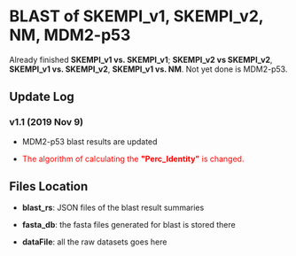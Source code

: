 # BLAST of SKEMPI_v1, SKEMPI_v2, NM, MDM2-p53

Already finished __SKEMPI_v1 vs. SKEMPI_v1__; __SKEMPI_v2 vs SKEMPI_v2__, __SKEMPI_v1 vs. SKEMPI_v2__, __SKEMPI_v1 vs. NM__. Not yet done is MDM2-p53.

## Update Log

### v1.1 (2019 Nov 9)

* MDM2-p53 blast results are updated

* <span style="color:red">The algorithm of calculating the __"Perc_Identity"__ is changed.</span>

## Files Location

* __blast_rs__: JSON files of the blast result summaries

* __fasta_db__: the fasta files generated for blast is stored there

* __dataFile__: all the raw datasets goes here
